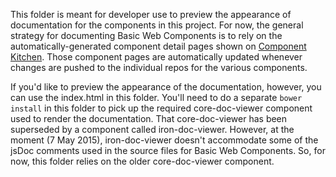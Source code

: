 This folder is meant for developer use to preview the appearance of
documentation for the components in this project. For now, the general strategy
for documenting Basic Web Components is to rely on the automatically-generated
component detail pages shown on [Component Kitchen](http://component.kitchen).
Those component pages are automatically updated whenever changes are pushed to
the individual repos for the various components.

If you'd like to preview the appearance of the documentation, however, you can
use the index.html in this folder. You'll need to do a separate `bower install`
in this folder to pick up the required core-doc-viewer component used to
render the documentation. That core-doc-viewer has been superseded by a
component called iron-doc-viewer. However, at the moment (7 May 2015),
iron-doc-viewer doesn't accommodate some of the jsDoc comments used in the
source files for Basic Web Components. So, for now, this folder relies on the
older core-doc-viewer component.
